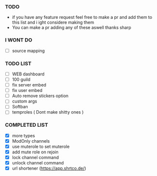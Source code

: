 ### TODO

-   if you have any feature request feel free to make a pr and add them to this list and i ight considere making them
-   You can make a pr adding any of these aswell thanks
    sharp

### I WONT DO

-   [ ] source mapping

### TODO LIST

-   [ ] WEB dashboard
-   [ ] 100 guild
-   [ ] fix server embed
-   [ ] fix user embed
-   [ ] Auto remove stickers option
-   [ ] custom args
-   [ ] Softban
-   [ ] temproles ( Dont make shitty ones )

### COMPLETED LIST

-   [x] more types
-   [x] ModOnly channels
-   [x] use muterole to set muterole
-   [x] add mute role on rejoin
-   [x] lock channel command
-   [x] unlock channel command
-   [x] url shortener (https://app.shrtco.de/)
